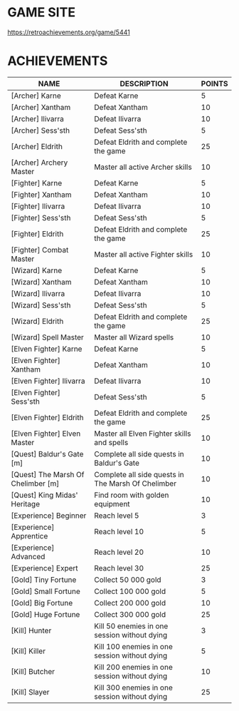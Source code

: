 # GAME SITE #

https://retroachievements.org/game/5441

# ACHIEVEMENTS #

| NAME                               | DESCRIPTION                                        | POINTS |
|------------------------------------|----------------------------------------------------|--------|
| [Archer] Karne                     | Defeat Karne                                       | 5      |
| [Archer] Xantham                   | Defeat Xantham                                     | 10     |
| [Archer] Ilivarra                  | Defeat Ilivarra                                    | 10     |
| [Archer] Sess'sth                  | Defeat Sess'sth                                    | 5      |
| [Archer] Eldrith                   | Defeat Eldrith and complete the game               | 25     |
| [Archer] Archery Master            | Master all active Archer skills                    | 10     |
| [Fighter] Karne                    | Defeat Karne                                       | 5      |
| [Fighter] Xantham                  | Defeat Xantham                                     | 10     |
| [Fighter] Ilivarra                 | Defeat Ilivarra                                    | 10     |
| [Fighter] Sess'sth                 | Defeat Sess'sth                                    | 5      |
| [Fighter] Eldrith                  | Defeat Eldrith and complete the game               | 25     |
| [Fighter] Combat Master            | Master all active Fighter skills                   | 10     |
| [Wizard] Karne                     | Defeat Karne                                       | 5      |
| [Wizard] Xantham                   | Defeat Xantham                                     | 10     |
| [Wizard] Ilivarra                  | Defeat Ilivarra                                    | 10     |
| [Wizard] Sess'sth                  | Defeat Sess'sth                                    | 5      |
| [Wizard] Eldrith                   | Defeat Eldrith and complete the game               | 25     |
| [Wizard] Spell Master              | Master all Wizard spells                           | 10     |
| [Elven Fighter] Karne              | Defeat Karne                                       | 5      |
| [Elven Fighter] Xantham            | Defeat Xantham                                     | 10     |
| [Elven Fighter] Ilivarra           | Defeat Ilivarra                                    | 10     |
| [Elven Fighter] Sess'sth           | Defeat Sess'sth                                    | 5      |
| [Elven Fighter] Eldrith            | Defeat Eldrith and complete the game               | 25     |
| [Elven Fighter] Elven Master       | Master all Elven Fighter skills and spells         | 10     |
| [Quest] Baldur's Gate [m]          | Complete all side quests in Baldur's Gate          | 10     |
| [Quest] The Marsh Of Chelimber [m] | Complete all side quests in The Marsh Of Chelimber | 10     |
| [Quest] King Midas' Heritage       | Find room with golden equipment                    | 10     |
| [Experience] Beginner              | Reach level 5                                      | 3      |
| [Experience] Apprentice            | Reach level 10                                     | 5      |
| [Experience] Advanced              | Reach level 20                                     | 10     |
| [Experience] Expert                | Reach level 30                                     | 25     |
| [Gold] Tiny Fortune                | Collect 50 000 gold                                | 3      |
| [Gold] Small Fortune               | Collect 100 000 gold                               | 5      |
| [Gold] Big Fortune                 | Collect 200 000 gold                               | 10     |
| [Gold] Huge Fortune                | Collect 300 000 gold                               | 25     |
| [Kill] Hunter                      | Kill 50 enemies in one session without dying       | 3      |
| [Kill] Killer                      | Kill 100 enemies in one session without dying      | 5      |
| [Kill] Butcher                     | Kill 200 enemies in one session without dying      | 10     |
| [Kill] Slayer                      | Kill 300 enemies in one session without dying      | 25     |
